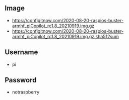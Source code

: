 ## Image
* https://configitnow.com/2020-08-20-raspios-buster-armhf_piCopilot_rc1.8_20210919.img.gz
* https://configitnow.com/2020-08-20-raspios-buster-armhf_piCopilot_rc1.8_20210919.img.gz.sha512sum
## Username
* pi

## Password
* notraspberry
